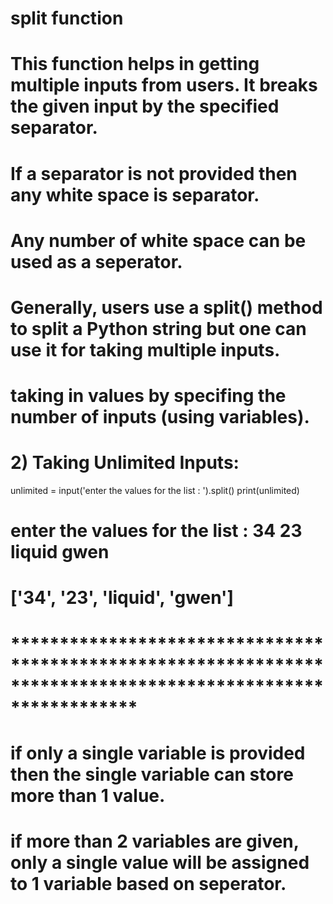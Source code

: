 # split function

# This function helps in getting multiple inputs from users. It breaks the given input by the specified separator.
# If a separator is not provided then any white space is separator.
# Any number of white space can be used as a seperator.
# Generally, users use a split() method to split a Python string but one can use it for taking multiple inputs.

# taking in values by specifing the number of inputs (using variables).

# 2) Taking Unlimited Inputs:
unlimited = input('enter the values for the list : ').split()
print(unlimited)
# enter the values for the list : 34 23 liquid gwen
# ['34', '23', 'liquid', 'gwen']

# *************************************************************************************************************
# if only a single variable is provided then the single variable can store more than 1 value.
# if more than 2 variables are given, only a single value will be assigned to 1 variable based on seperator.
